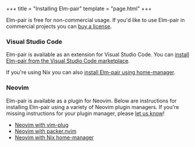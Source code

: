 +++
title = "Installing Elm-pair"
template = "page.html"
+++

Elm-pair is free for non-commercial usage. If you'd like to use Elm-pair in commercial projects you can [buy a license](/commercial-license).

### Visual Studio Code

Elm-pair is available as an extension for Visual Studio Code. You can [install Elm-pair from the Visual Studio Code marketplace](/install/vscode-marketplace).

If you're using Nix you can also [install Elm-pair using home-manager](/install/vscode-nix-home-manager).

### Neovim

Elm-pair is available as a plugin for Neovim. Below are instructions for
installing Elm-pair using a variety of Neovim plugin managers. If you're missing
instructions for your plugin manager, please [let us know](/support)!

- [Neovim with vim-plug](/install/neovim-vim-plug)
- [Neovim with packer.nvim](/install/neovim-packer-nvim)
- [Neovim with Nix home-manager](/install/neovim-nix-home-manager)
